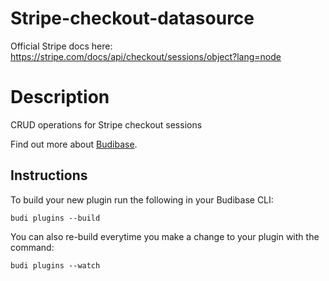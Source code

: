 # Stripe-checkout-datasource
Official Stripe docs here: https://stripe.com/docs/api/checkout/sessions/object?lang=node

# Description
CRUD operations for Stripe checkout sessions

Find out more about [Budibase](https://github.com/Budibase/budibase).

## Instructions

To build your new  plugin run the following in your Budibase CLI:
```
budi plugins --build
```

You can also re-build everytime you make a change to your plugin with the command:
```
budi plugins --watch
```
